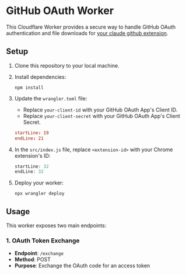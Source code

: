 # GitHub OAuth Worker

This Cloudflare Worker provides a secure way to handle GitHub OAuth authentication and file downloads for [your claude github extension](https://github.com/sahir2k/claude_github_link).

## Setup

1. Clone this repository to your local machine.

2. Install dependencies:

   ```
   npm install
   ```

3. Update the `wrangler.toml` file:

   - Replace `your-client-id` with your GitHub OAuth App's Client ID.
   - Replace `your-client-secret` with your GitHub OAuth App's Client Secret.

   ```toml:wrangler.toml
   startLine: 19
   endLine: 21
   ```

4. In the `src/index.js` file, replace `<extension-id>` with your Chrome extension's ID:

   ```javascript:src/index.js
   startLine: 32
   endLine: 32
   ```

5. Deploy your worker:
   ```
   npx wrangler deploy
   ```

## Usage

This worker exposes two main endpoints:

### 1. OAuth Token Exchange

- **Endpoint**: `/exchange`
- **Method**: POST
- **Purpose**: Exchange the OAuth code for an access token
